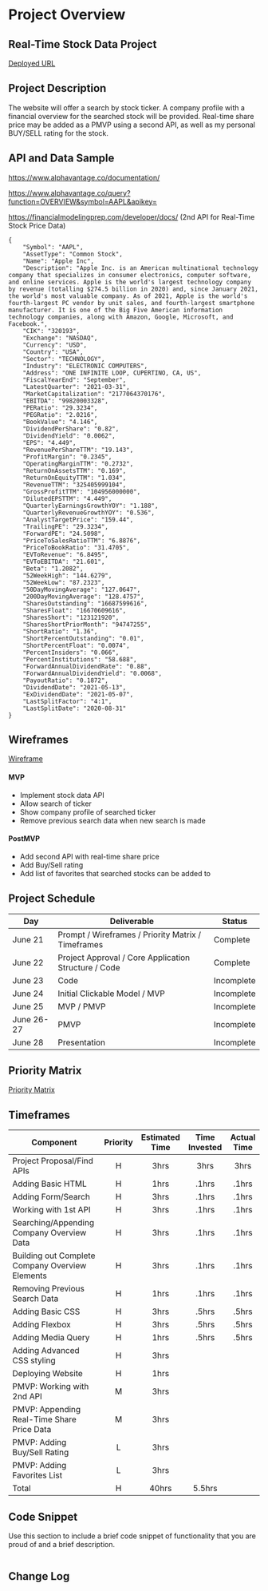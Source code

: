 # Project Overview

## Real-Time Stock Data Project

[Deployed URL](URL)

## Project Description

The website will offer a search by stock ticker. A company profile with a financial overview for the searched stock will be provided. Real-time share price may be added as a PMVP using a second API, as well as my personal BUY/SELL rating for the stock.

## API and Data Sample

https://www.alphavantage.co/documentation/

https://www.alphavantage.co/query?function=OVERVIEW&symbol=AAPL&apikey=

https://financialmodelingprep.com/developer/docs/  (2nd API for Real-Time Stock Price Data)

```
{
    "Symbol": "AAPL",
    "AssetType": "Common Stock",
    "Name": "Apple Inc",
    "Description": "Apple Inc. is an American multinational technology company that specializes in consumer electronics, computer software, and online services. Apple is the world's largest technology company by revenue (totalling $274.5 billion in 2020) and, since January 2021, the world's most valuable company. As of 2021, Apple is the world's fourth-largest PC vendor by unit sales, and fourth-largest smartphone manufacturer. It is one of the Big Five American information technology companies, along with Amazon, Google, Microsoft, and Facebook.",
    "CIK": "320193",
    "Exchange": "NASDAQ",
    "Currency": "USD",
    "Country": "USA",
    "Sector": "TECHNOLOGY",
    "Industry": "ELECTRONIC COMPUTERS",
    "Address": "ONE INFINITE LOOP, CUPERTINO, CA, US",
    "FiscalYearEnd": "September",
    "LatestQuarter": "2021-03-31",
    "MarketCapitalization": "2177064370176",
    "EBITDA": "99820003328",
    "PERatio": "29.3234",
    "PEGRatio": "2.0216",
    "BookValue": "4.146",
    "DividendPerShare": "0.82",
    "DividendYield": "0.0062",
    "EPS": "4.449",
    "RevenuePerShareTTM": "19.143",
    "ProfitMargin": "0.2345",
    "OperatingMarginTTM": "0.2732",
    "ReturnOnAssetsTTM": "0.169",
    "ReturnOnEquityTTM": "1.034",
    "RevenueTTM": "325405999104",
    "GrossProfitTTM": "104956000000",
    "DilutedEPSTTM": "4.449",
    "QuarterlyEarningsGrowthYOY": "1.188",
    "QuarterlyRevenueGrowthYOY": "0.536",
    "AnalystTargetPrice": "159.44",
    "TrailingPE": "29.3234",
    "ForwardPE": "24.5098",
    "PriceToSalesRatioTTM": "6.8876",
    "PriceToBookRatio": "31.4705",
    "EVToRevenue": "6.8495",
    "EVToEBITDA": "21.601",
    "Beta": "1.2082",
    "52WeekHigh": "144.6279",
    "52WeekLow": "87.2323",
    "50DayMovingAverage": "127.0647",
    "200DayMovingAverage": "128.4757",
    "SharesOutstanding": "16687599616",
    "SharesFloat": "16670609616",
    "SharesShort": "123121920",
    "SharesShortPriorMonth": "94747255",
    "ShortRatio": "1.36",
    "ShortPercentOutstanding": "0.01",
    "ShortPercentFloat": "0.0074",
    "PercentInsiders": "0.066",
    "PercentInstitutions": "58.688",
    "ForwardAnnualDividendRate": "0.88",
    "ForwardAnnualDividendYield": "0.0068",
    "PayoutRatio": "0.1872",
    "DividendDate": "2021-05-13",
    "ExDividendDate": "2021-05-07",
    "LastSplitFactor": "4:1",
    "LastSplitDate": "2020-08-31"
}
```



## Wireframes

[Wireframe](https://wireframe.cc/pro/pp/9eb2ab47f452386)


#### MVP 

- Implement stock data API
- Allow search of ticker 
- Show company profile of searched ticker
- Remove previous search data when new search is made

#### PostMVP  

- Add second API with real-time share price
- Add Buy/Sell rating
- Add list of favorites that searched stocks can be added to

## Project Schedule

|  Day | Deliverable | Status
|---|---| ---|
|June 21| Prompt / Wireframes / Priority Matrix / Timeframes | Complete
|June 22| Project Approval / Core Application Structure / Code | Complete
|June 23| Code | Incomplete
|June 24| Initial Clickable Model / MVP  | Incomplete
|June 25| MVP / PMVP | Incomplete
|June 26-27| PMVP | Incomplete
|June 28| Presentation | Incomplete

## Priority Matrix

[Priority Matrix](https://viewer.diagrams.net/?highlight=0000ff&edit=_blank&layers=1&nav=1&title=PriorityMatrix.drawio#R7ZjbctowEIafhsvM%2BMAhucQQknZCQ0Pa9K6jWBusiWwxsjDQp%2B8Kny0yTYYEM21vQP4tr6RvV%2BuVO%2B4o3FxJsgymggLvOBbddNxxx3HOL3r4q4VtKgzci1RYSEZTyS6FOfsFmWhl6opRiGsdlRBcsWVd9EUUga9qGpFSrOvdngSvj7okCzCEuU%2B4qT4wqoJsWT2r1K%2BBLYJ8ZNvK7oQk75wJcUCoWFck97LjjqQQKm2FmxFwzS7nkj43eeFuMTEJkXrNA0ky9s7mt1%2B%2BrX6MPnsjfuX%2FHJxlVhLCV9mCs8mqbU4AIjrUIPHK5ySOmd9xvUCFHAUbm%2BkDQA2O5cTsYrkYJiBCUHKLXdYl0JxnUGGZaxI4USypmyeZXxeFuWKEmWA4sGNlIWjnDsgisJdf5yZisZI%2BZE9VATYMDfp%2FMKSIXIAyDGGjsuxS2vnnDb5y%2Fvvq1b5qGuoe11XdPa7qc2TlUZZgc6Gb9yyEXMZRKncMvyrYqLonYyXFM4wEFxKVSETY03tinDckwtki0uGADgbUvQSkYpjfhtmNkFGqh%2FHWAVMwXxJfj7nGZI6aFKuIgl6pVUxLG4DNW%2BMne6Dr9OoOdjPHVOKruye%2BmnFQDaWa897qqZ7hqZlkQjK1%2FXudMKjvjWLztuWDgeEDj%2BjU5VjX99MbNDmazw1vlFTsF7gZee8gaE1qe6AVSadKrf9R1C7MyJ1%2Bn3XcIYpzwHqIYmM4%2B4TG74DwM7VLN7oMkfp%2FKRnCaptqv1un6tptY80nsJfrhCQ6N2BB6lg3LFat8%2Bs13nPueev8zJKy5OetcIDJPDVzh5VCtGgdYdc6OYT7Kj2jfJhw2DyKDY4wBcoI9v%2B6Aj36qyqKo1O2Tyx92maNdgehSHYhidkREiZWep%2FHQKQfYIMSRQ7jSJnEMyoT%2BpW%2Fhli905upgdbeU1Mdma1ZVY1hycU2hfsAjzFyaj0mC1AnE5PnBrchTUjkg36X76qgHa9TSJtut17Jn0DUmRWRQalyQM5qc0rioMBW3auoz4jCej3aKY7lFhV%2F%2FiXI%2BZeO1M3PH0c%2BUvcN5z4I%2BZwmlLUeDaszJnVJlha9h2yPF49n77BvmhVv60lnX86hKdeRCJck0pO%2FxTUnDNZV2BEmJkbQfp%2BEGmD0GC93jKzxwW%2FKDwBtf%2BDRAi%2FLD7lpxJdfw93L3w%3D%3D)


## Timeframes

| Component | Priority | Estimated Time | Time Invested | Actual Time |
| --- | :---: |  :---: | :---: | :---: |
| Project Proposal/Find APIs | H | 3hrs| 3hrs | 3hrs |
| Adding Basic HTML | H | 1hrs| .1hrs | .1hrs |
| Adding Form/Search | H | 3hrs| .1hrs | .1hrs |
| Working with 1st API | H | 3hrs| .1hrs | .1hrs |
| Searching/Appending Company Overview Data| H | 3hrs| .1hrs | .1hrs |
| Building out Complete Company Overview Elements | H | 3hrs| .1hrs | .1hrs |
| Removing Previous Search Data | H | 1hrs| .1hrs | .1hrs |
| Adding Basic CSS | H | 3hrs| .5hrs | .5hrs |
| Adding Flexbox | H | 3hrs| .5hrs | .5hrs |
| Adding Media Query | H | 1hrs| .5hrs | .5hrs |
| Adding Advanced CSS styling | H | 3hrs|  |  |
| Deploying Website | H | 1hrs|  |  |
| PMVP: Working with 2nd API | M | 3hrs|  |  |
| PMVP: Appending Real-Time Share Price Data | M | 3hrs|  |  |
| PMVP: Adding Buy/Sell Rating | L | 3hrs|  |  |
| PMVP: Adding Favorites List | L | 3hrs|  |  |
| Total | H | 40hrs| 5.5hrs |  |

## Code Snippet

Use this section to include a brief code snippet of functionality that you are proud of and a brief description.  

```
```

## Change Log
 
